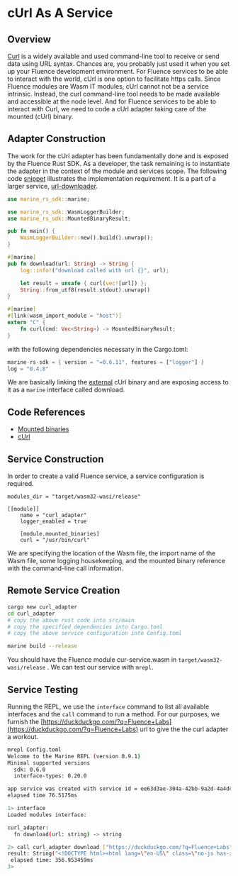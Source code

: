 # cUrl As A Service

## Overview

[Curl](https://curl.se) is a widely available and used command-line tool to receive or send data using URL syntax. Chances are, you probably just used it when you set up your Fluence development environment. For Fluence services to be able to interact with the world, cUrl is one option to facilitate https calls. Since Fluence modules are Wasm IT modules, cUrl cannot not be a service intrinsic. Instead, the curl command-line tool needs to be made available and accessible at the node level. And for Fluence services to be able to interact with Curl, we need to code a cUrl adapter taking care of the mounted (cUrl) binary.

## Adapter Construction

The work for the cUrl adapter has been fundamentally done and is exposed by the Fluence Rust SDK. As a developer, the task remaining is to instantiate the adapter in the context of the module and services scope. The following code [snippet](https://github.com/fluencelabs/marine/tree/master/examples/url-downloader/curl_adapter) illustrates the implementation requirement. It is a part of a larger service, [url-downloader](https://github.com/fluencelabs/marine/tree/master/examples/url-downloader).

```rust
use marine_rs_sdk::marine;

use marine_rs_sdk::WasmLoggerBuilder;
use marine_rs_sdk::MountedBinaryResult;

pub fn main() {
    WasmLoggerBuilder::new().build().unwrap();
}

#[marine]
pub fn download(url: String) -> String {
    log::info!("download called with url {}", url);

    let result = unsafe { curl(vec![url]) };
    String::from_utf8(result.stdout).unwrap()
}

#[marine]
#[link(wasm_import_module = "host")]
extern "C" {
    fn curl(cmd: Vec<String>) -> MountedBinaryResult;
}
```

with the following dependencies necessary in the Cargo.toml:

```rust
marine-rs-sdk = { version = "=0.6.11", features = ["logger"] }
log = "0.4.8"
```

We are basically linking the [external](https://doc.rust-lang.org/std/keyword.extern.html) cUrl binary and are exposing access to it as a `marine` interface called download.

## Code References

* [Mounted binaries](https://github.com/fluencelabs/fce/blob/c559f3f2266b924398c203a45863ebf2fb9252ec/fluence-faas/src/host_imports/mounted_binaries.rs)
* [cUrl](https://github.com/curl/curl)

## Service Construction

In order to create a valid Fluence service, a service configuration is required.

```
modules_dir = "target/wasm32-wasi/release"

[[module]]
    name = "curl_adapter"
    logger_enabled = true

    [module.mounted_binaries]
    curl = "/usr/bin/curl"
```

We are specifying the location of the Wasm file, the import name of the Wasm file, some logging housekeeping, and the mounted binary reference with the command-line call information.

## Remote Service Creation

```sh
cargo new curl_adapter
cd curl_adapter
# copy the above rust code into src/main
# copy the specified dependencies into Cargo.toml
# copy the above service configuration into Config.toml

marine build --release
```

You should have the Fluence module cur-service.wasm in `target/wasm32-wasi/release` . We can test our service with `mrepl`.

## Service Testing

Running the REPL, we use the `interface` command to list all available interfaces and the `call` command to run a method. For our purposes, we furnish the [https://duckduckgo.com/?q=Fluence+Labs](https://duckduckgo.com/?q=Fluence+Labs) url to give the the curl adapter a workout.

<!-- cSpell:disable -->
```sh
mrepl Config.toml
Welcome to the Marine REPL (version 0.9.1)
Minimal supported versions
  sdk: 0.6.0
  interface-types: 0.20.0

app service was created with service id = ee63d3ae-304a-42bb-9a2d-4a4dc056a68b
elapsed time 76.5175ms

1> interface
Loaded modules interface:

curl_adapter:
  fn download(url: string) -> string

2> call curl_adapter download ["https://duckduckgo.com/?q=Fluence+Labs"]
result: String("<!DOCTYPE html><html lang=\"en-US\" class=\"no-js has-zcm  no-theme \"><head><meta name=\"description\" content=\"DuckDuckGo. Privacy, Simplified.\"><meta http-equiv=\"content-type\" content=\"text/html; charset=utf-8\"><title>Fluence Labs at DuckDuckGo</title><link rel=\"stylesheet\" href=\"/s1997.css\" type=\"text/css\"><link rel=\"stylesheet\" href=\"/r1997.css\" type=\"text/css\"><meta name=\"robots\" content=\"noindex,nofollow\"><meta name=\"referrer\" content=\"origin\"><meta name=\"apple-mobile-web-app-title\" content=\"Fluence Labs\"><link rel=\"preconnect\" href=\"https://links.duckduckgo.com\"><link rel=\"preload\" href=\"/font/ProximaNova-Reg-webfont.woff2\" as=\"font\" type=\"font/woff2\" crossorigin=\"anonymous\" /><link rel=\"preload\" href=\"/font/ProximaNova-Sbold-webfont.woff2\" as=\"font\" type=\"font/woff2\" crossorigin=\"anonymous\" /><link rel=\"shortcut icon\" href=\"/favicon.ico\" type=\"image/x-icon\" /><link id=\"icon60\" rel=\"apple-touch-icon\" href=\"/assets/icons/meta/DDG-iOS-icon_60x60.png?v=2\"/><link id=\"icon76\" rel=\"apple-touch-icon\" sizes=\"76x76\" href=\"/assets/icons/meta/DDG-iOS-icon_76x76.png?v=2\"/><link id=\"icon120\" rel=\"apple-touch-icon\" sizes=\"120x120\" href=\"/assets/icons/meta/DDG-iOS-icon_120x120.png?v=2\"/><link id=\"icon152\" rel=\"apple-touch-icon\" sizes=\"152x152\" href=\"/assets/icons/meta/DDG-iOS-icon_152x152.png?v=2\"/><link rel=\"image_src\" href=\"/assets/icons/meta/DDG-icon_256x256.png\"/><script type=\"text/javascript\">var ct,fd,fq,it,iqa,iqm,iqs,iqp,iqq,qw,dl,ra,rv,rad,r1hc,r1c,r2c,r3c,rfq,rq,rds,rs,rt,rl,y,y1,ti,tig,iqd,shfl,shrl,locale,settings_js_version='s2481.js',is_twitter='',rpl=1;fq=0;fd=1;it=0;iqa=0;iqbi=0;iqm=0;iqs=0;iqp=0;iqq=0;qw=2;dl='en';ct='RU';iqd=0;r1hc=0;r1c=0;r3c=0;rq='Fluence%20Labs';rqd=\"Fluence Labs\";rfq=0;rt='';ra='';rv='';rad='';rds=30;rs=0;spice_version='2000';spice_paths='{}';locale='en_US';settings_url_params={};rl='us-en';shfl=0;shrl='us-en';rlo=0;df='';ds='';sfq='';iar='';vqd='3-167080984343175066141708440165596583146-24182048638364464238089820915205130627';safe_ddg=0;show_covid=0;</script><meta name=\"viewport\" content=\"width=device-width, initial-scale=1\" /><meta name=\"HandheldFriendly\" content=\"true\" /><meta name=\"apple-mobile-web-app-capable\" content=\"no\" /></head><body class=\"body--serp\"><input id=\"state_hidden\" name=\"state_hidden\" type=\"text\" size=\"1\"><!-- Ignore this input please --><div id=\"spacing_hidden_wrapper\"><div id=\"spacing_hidden\"></div></div><script type=\"text/javascript\" src=\"/lib/l123.js\"></script><script type=\"text/javascript\" src=\"/locale/en_US/duckduckgo14.js\"></script><script type=\"text/javascript\" src=\"/util/u572.js\"></script><script type=\"text/javascript\" src=\"/d2984.js\"></script><div class=\"site-wrapper  js-site-wrapper\"><div class=\"welcome-wrap js-welcome-wrap\"></div><div id=\"header_wrapper\" class=\"header-wrap js-header-wrap\"><div id=\"header\" class=\"header  cw\"><div class=\"header__search-wrap\"><a tabindex=\"-1\" href=\"/\" class=\"header__logo-wrap js-header-logo\"><span class=\"header__logo js-logo-ddg\">DuckDuckGo</span></a><div class=\"header__content  header__search\"><form id=\"search_form\" class=\"search--adv  search--header js-search-form\" name=\"x\" action=\"/\"><input type=\"text\" name=\"q\" tabindex=\"1\" autocomplete=\"off\" id=\"search_form_input\" class=\"search__input search__input--adv js-search-input\" value=\"Fluence Labs\"><input id=\"search_form_input_clear\" class=\"search__clear  js-search-clear\" type=\"button\" tabindex=\"3\" value=\"X\"/><input id=\"search_button\" class=\"search__button  js-search-button\" type=\"submit\" tabindex=\"2\" value=\"S\" /><a id=\"search_dropdown\" class=\"search__dropdown\" href=\"javascript:;\" tabindex=\"4\"></a><div id=\"search_elements_hidden\" class=\"search__hidden  js-search-hidden\"></div></form></div></div><div class=\"zcm-wrap-wrap\"><div id=\"duckbar\" class=\"zcm-wrap  zcm-wrap--header  is-noscript-hidden\"></div><div class=\"zcm--right js-zcm-right\"></div></div></div><div class=\"header--aside js-header-aside\"></div></div><div id=\"zero_click_wrapper\" class=\"zci-wrap\"></div><div id=\"vertical_wrapper\" class=\"verticals\"></div><div id=\"web_content_wrapper\" class=\"content-wrap \"><div class=\"serp__top-right  js-serp-top-right\"></div><div class=\"serp__bottom-right  js-serp-bottom-right\"><div class=\"js-feedback-btn-wrap\"></div></div><div class=\"cw\"><div id=\"links_wrapper\" class=\"serp__results js-serp-results\"><div class=\"results--main\"><div class=\"search-filters-wrap\"><div class=\"js-search-filters search-filters\"></div></div><noscript><meta http-equiv=\"refresh\" content=\"0;URL=/html?q=Fluence%20Labs\"><link href=\"/css/noscript.css\" rel=\"stylesheet\" type=\"text/css\"><div class=\"msg msg--noscript\"><p class=\"msg-title--noscript\">You are being redirected to the non-JavaScript site.</p>Click <a href=\"/html/?q=Fluence%20Labs\">here</a> if it doesn't happen automatically.</div></noscript><div id=\"message\" class=\"results--message\"></div><div class=\"ia-modules js-ia-modules\"></div><div id=\"ads\" class=\"results--ads results--ads--main is-invisible js-results-ads\"></div><div id=\"links\" class=\"results is-invisible js-results\"></div></div><div class=\"results--sidebar js-results-sidebar\"><div class=\"sidebar-modules js-sidebar-modules\"></div><div class=\"is-invisible js-sidebar-ads\"></div></div></div></div></div><div id=\"bottom_spacing2\"> </div></div><script type=\"text/javascript\"></script><script type=\"text/JavaScript\">function nrji() {nrj('/t.js?q=Fluence%20Labs&l=us-en&s=0&dl=en&ct=RU&ss_mkt=us&p_ent=&ex=-1');DDG.deep.initialize('/d.js?q=Fluence%20Labs&l=us-en&s=0&dl=en&ct=RU&ss_mkt=us&vqd=3-167080984343175066141708440165596583146-24182048638364464238089820915205130627&p_ent=&ex=-1&sp=1');;};DDG.ready(nrji, 1);</script><script src=\"/g2662.js\"></script><script type=\"text/javascript\">DDG.page = new DDG.Pages.SERP({ showSafeSearch: 0, instantAnswerAds: false, hostRegion: \"euw\" });</script><div id=\"z2\"> </div><div id=\"z\"></div></body></html><script type=\"text/JavaScript\">DDG.index = DDG.index || {}; DDG.index.signalSummary = \"\";</script>")
 elapsed time: 356.953459ms
3> 
```
<!-- cSpell:enable -->
